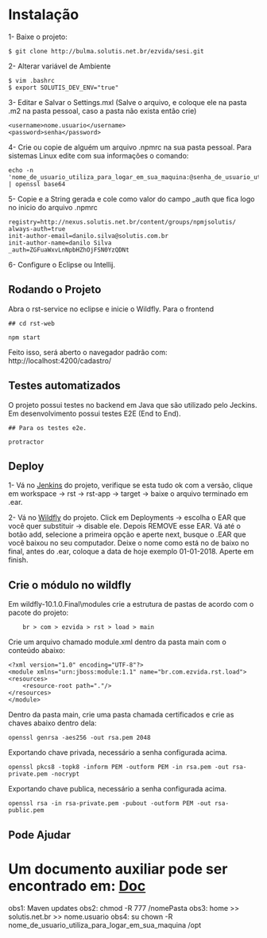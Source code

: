 Instalação
==========

1- Baixe o projeto: 

```
$ git clone http://bulma.solutis.net.br/ezvida/sesi.git
```

2- Alterar variável de Ambiente

```
$ vim .bashrc
$ export SOLUTIS_DEV_ENV="true"
```

3- Editar e Salvar o Settings.mxl (Salve o arquivo, e coloque ele na pasta .m2 na pasta pessoal, caso a pasta não exista então crie)

```
<username>nome.usuario</username>
<password>senha</password>
```

4- Crie ou copie de alguém um arquivo .npmrc na sua pasta pessoal. Para sistemas Linux edite com sua informações o comando:

```
echo -n 'nome_de_usuario_utiliza_para_logar_em_sua_maquina:@senha_de_usuario_utiliza_para_logar_em_sua_maquina' | openssl base64
```

5- Copie e a String gerada e cole como valor do campo _auth que fica logo no inicio do arquivo .npmrc

```
registry=http://nexus.solutis.net.br/content/groups/npmjsolutis/
always-auth=true
init-author-email=danilo.silva@solutis.com.br
init-author-name=danilo Silva
_auth=ZGFuaWxvLnNpbHZhOjFSN0YzQDNt
```
6- Configure o Eclipse ou Intellij.

## Rodando o Projeto

Abra o rst-service no eclipse e inicie o Wildfly. 
Para o frontend

```
## cd rst-web

npm start
```

Feito isso, será aberto o navegador padrão com: http://localhost:4200/cadastro/

## Testes automatizados

O projeto possui testes no backend em Java que são utilizado pelo Jeckins. Em desenvolvimento possui testes E2E (End to End). 

```
## Para os testes e2e.

protractor
```

## Deploy

1- Vá no [Jenkins](http://jenkins.solutis.net.br/job/sesi%20rst/) do projeto, verifique se esta tudo ok com a versão, clique em workspace -> rst -> rst-app -> target -> baixe o arquivo terminado em .ear.

 2- Vá no [Wildfly](http://dev-wildfly.sesivivamais.com.br:9990/console/App.html#standalone-deployments) do projeto. Click em Deployments ->
escolha o EAR que você quer substituir -> disable ele. Depois REMOVE esse EAR. Vá até o botão add, selecione a primeira opção e aperte next, busque o .EAR que você baixou no seu computador.
Deixe o nome como está no de baixo no final, antes do .ear, coloque a data de hoje exemplo 01-01-2018. Aperte em finish.

## Crie o módulo no wildfly

Em wildfly-10.1.0.Final\modules crie a estrutura de pastas de acordo com o pacote do projeto:
```
	br > com > ezvida > rst > load > main
```
Crie um arquivo chamado module.xml dentro da pasta main com o conteúdo abaixo:
```
<?xml version="1.0" encoding="UTF-8"?>
<module xmlns="urn:jboss:module:1.1" name="br.com.ezvida.rst.load">
<resources>
    <resource-root path="."/>
</resources>
</module>
```
Dentro da pasta main, crie uma pasta chamada certificados e crie as chaves abaixo dentro dela:

```
openssl genrsa -aes256 -out rsa.pem 2048
```

Exportando chave privada, necessário a senha configurada acima.

```
openssl pkcs8 -topk8 -inform PEM -outform PEM -in rsa.pem -out rsa-private.pem -nocrypt
```

Exportando chave publica, necessário a senha configurada acima.

```
openssl rsa -in rsa-private.pem -pubout -outform PEM -out rsa-public.pem
```


## Pode Ajudar

# Um documento auxiliar pode ser encontrado em: [Doc](https://docs.google.com/document/d/12R7p-5y0QOlEIvBe_p0T0OIxLn0vWr3TmTSlKtlbcrE/edit?usp=sharing) 

obs1: Maven updates
obs2: chmod -R 777 /nomePasta 
obs3: home >> solutis.net.br >> nome.usuario
obs4: su chown -R nome_de_usuario_utiliza_para_logar_em_sua_maquina /opt


